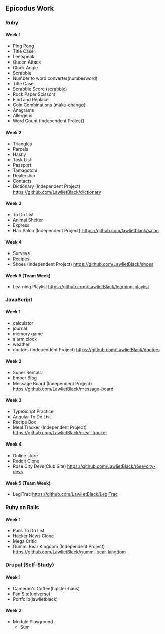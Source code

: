 ## Epicodus Work

### Ruby

#### Week 1

* Ping Pong
* Title Case
* Leetspeak
* Queen Attack
* Clock Angle
* Scrabble
* Number to word converter(numberword)
* Title Case
* Scrabble Score (scrabble)
* Rock Paper Scissors
* Find and Replace
* Coin Combinations (make-change)
* Anagrams
* Allergens
* Word Count (Independent Project)

#### Week 2

* Triangles         
* Parcels           
* Hashy             
* Task List         
* Passport          
* Tamagotchi        
* Dealership        
* Contacts
* Dictionary (Independent Project)  https://github.com/LawlietBlack/dictionary

#### Week 3

* To Do List
* Animal Shelter
* Express                           
* Hair Salon (Independent Project)  https://github.com/lawlietblack/salon

#### Week 4

* Surveys                     
* Recipes                     
* Shoes (Independent Project) https://github.com/LawlietBlack/shoes

#### Week 5 (Team Week)

* Learning Playlist https://github.com/LawlietBlack/learning-playlist



### JavaScript

#### Week 1

* calculator
* journal
* memory game
* alarm clock
* weather
* doctors (Independent Project) https://github.com/LawlietBlack/doctors

#### Week 2

* Super Rentals
* Ember Blog
* Message Board (Independent Project) https://github.com/LawlietBlack/message-board

#### Week 3

* TypeScript Practice
* Angular To Do List
* Recipe Box
* Meal Tracker (Independent Project) https://github.com/LawlietBlack/meal-tracker

#### Week 4

* Online store
* Reddit Clone
* Rose City Devs(Club Site) https://github.com/LawlietBlack/rose-city-devs

#### Week 5 (Team Week)

* LegiTrac https://github.com/LawlietBlack/LegiTrac



### Ruby on Rails

#### Week 1

* Rails To Do List
* Hacker News Clone
* Mega Critic
* Gummi Bear Kingdom (Independent Project) https://github.com/LawlietBlack/gummi-bear-kingdom



### Drupal (Self-Study)

#### Week 1

* Cameron's Coffee(hipster-haus)
* Fan Site(universe)
* Portfolio(lawlietblack)

#### Week 2

* Module Playground
  * Sum
